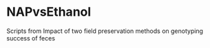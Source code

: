 # NAPvsEthanol
Scripts from Impact of two field preservation methods on genotyping success of feces
